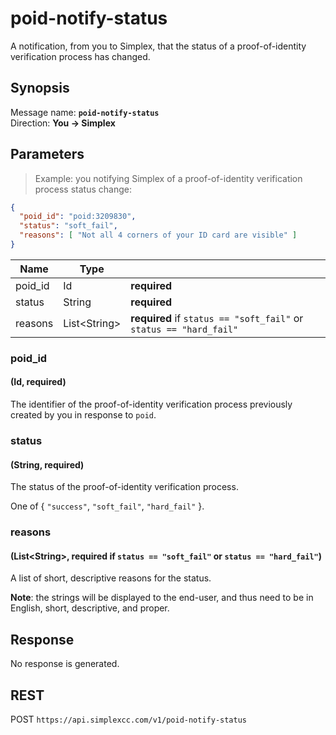 # poid-notify-status #

A notification, from you to Simplex, that the status of a proof-of-identity verification process has changed.

## Synopsis ##

Message name: **`poid-notify-status`**  
Direction: **You &rarr; Simplex**

## Parameters ##

> Example: you notifying Simplex of a proof-of-identity verification process status change:

```json
{
  "poid_id": "poid:3209830",
  "status": "soft_fail",
  "reasons": [ "Not all 4 corners of your ID card are visible" ]
}
```

Name    | Type           |   |
------- | -------------- | - |
poid_id | Id             | **required**
status  | String         | **required**
reasons | List\<String\> | **required** if `status == "soft_fail"` or `status == "hard_fail"`

### poid_id ###
#### (Id, **required**)

The identifier of the proof-of-identity verification process previously created by you in response to `poid`.

### status ###
#### (String, **required**)

The status of the proof-of-identity verification process.

One of { `"success"`, `"soft_fail"`, `"hard_fail"` }.

### reasons ###
#### (List\<String\>, **required** if `status == "soft_fail"` or `status == "hard_fail"`)

A list of short, descriptive reasons for the status.

**Note**: the strings will be displayed to the end-user, and thus need to be in English, short, descriptive, and proper.

## Response ##

No response is generated.

## REST ##

<span class="http-verb http-post">POST</span> `https://api.simplexcc.com/v1/poid-notify-status`

[modeline]: # ( vim: set ts=2 sw=2 expandtab wrap linebreak: )
